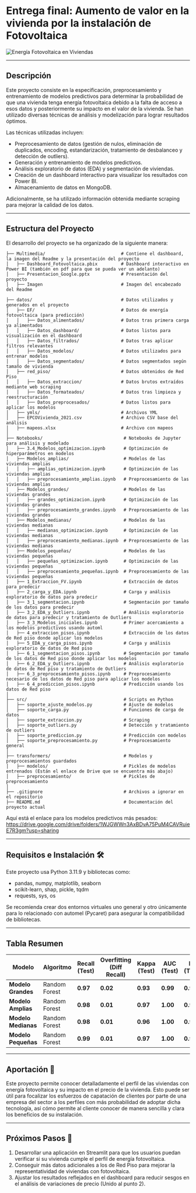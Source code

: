 # Entrega final: Aumento de valor en la vivienda por la instalación de Fotovoltaica

   
![Energía Fotovoltaica en Viviendas](https://github.com/jgilsu11/Proyecto_Final_Fotovoltaica/blob/main/Multimedia/Imagen_proyecto_final_readme.webp)

---

## Descripción

Este proyecto consiste en la especificación, preprocesamiento y entrenamiento de modelos predictivos para determinar la probabilidad de que una vivienda tenga energía fotovoltaica debido a la falta de acceso a esos datos y posteriormente su impacto en el valor de la vivienda. Se han utilizado diversas técnicas de análisis y modelización para lograr resultados óptimos.

Las técnicas utilizadas incluyen:
- Preprocesamiento de datos (gestión de nulos, eliminación de duplicados, encoding, estandarización, tratamiento de desbalanceo y detección de outliers).
- Generación y entrenamiento de modelos predictivos.
- Análisis exploratorio de datos (EDA) y segmentación de viviendas.
- Creación de un dashboard interactivo para visualizar los resultados con Power BI.
- Almacenamiento de datos en MongoDB.

Adicionalmente, se ha utilizado información obtenida mediante scraping para mejorar la calidad de los datos.

---

## Estructura del Proyecto

El desarrollo del proyecto se ha organizado de la siguiente manera:

```
├── Multimedia/                             # Contiene el dashboard, la imagen del Readme y la presentación del proyecto
│   ├── Dashboard_Fotovoltaica.pbix         # Dashboard interactivo en Power BI (también en pdf para que se pueda ver un adelanto)
│   ├── Presentacion_Google.pptx            # Presentación del proyecto
│   ├── Imagen                              # Imagen del encabezado del Readme

├── datos/                                  # Datos utilizados y generados en el proyecto
│   ├── EF/                                 # Datos de energía fotovoltaica (para predicción)
│   │   ├── Datos_alimentados/              # Datos tras primera carga ya alimentados
│   │   ├── Datos_dashboard/                # Datos listos para visualización en el dashboard
│   │   ├── Datos_filtrados/                # Datos tras aplicar filtros relevantes
│   │   ├── Datos_modelos/                  # Datos utilizados para entrenar modelos
│   │   ├── Datos_segmentados/              # Datos segmentados según tamaño de vivienda
│   ├── red_piso/                           # Datos obtenidos de Red Piso
│   │   ├── Datos_extraccion/               # Datos brutos extraídos mediante web scraping
│   │   ├── Datos_formateados/              # Datos tras limpieza y reestructuración
│   │   ├── Datos_preprocesados/            # Datos listos para aplicar los modelos
│   ├── ymls/                               # Archivos YML
│   ├── EPCOVivienda_2021.csv               # Archivo CSV base del análisis
│   ├── mapeos.xlsx                         # Archivo con mapeos
│
├── Notebooks/                               # Notebooks de Jupyter para análisis y modelado
│   ├── 3.4_Modelos_optimizacion.ipynb       # Optimización de hiperparámetros en modelos
│   ├── Modelos_amplias/                     # Modelos de las viviendas amplias
│   │   ├── amplias_optimizacion.ipynb       # Optimización de las viviendas amplias
│   │   ├── preprocesamiento_amplias.ipynb   # Preprocesamiento de las viviendas amplias
│   ├── Modelos_grandes/                     # Modelos de las viviendas grandes
│   │   ├── grandes_optimizacion.ipynb       # Optimización de las viviendas grandes
│   │   ├── preprocesamiento_grandes.ipynb   # Preprocesamiento de las viviendas grandes
│   ├── Modelos_medianas/                    # Modelos de las viviendas medianas
│   │   ├── medianas_optimizacion.ipynb      # Optimización de las viviendas medianas
│   │   ├── preprocesamiento_medianas.ipynb  # Preprocesamiento de las viviendas medianas
│   ├── Modelos_pequeñas/                    # Modelos de las viviendas pequeñas
│   │   ├── pequeñas_optimizacion.ipynb      # Optimización de las viviendas pequeñas
│   │   ├── preprocesamiento_pequeñas.ipynb  # Preprocesamiento de las viviendas pequeñas
│   ├── 1_Extraccion_FV.ipynb                # Extracción de datos para predecir
│   ├── 2_carga_y_EDA.ipynb                  # Carga y análisis exploratorio de datos para predecir
│   ├── 3_1_segmentacion.ipynb               # Segmentación por tamaño de los datos para predecir
│   ├── 3_2_EDA_y_Outliers.ipynb             # Análisis exploratorio de datos para predecir y tratamiento de Outliers
│   ├── 3_3_Modelos_iniciales.ipynb          # Primer acercamiento a los modelos predictivos usando automl
│   ├── 4_extraccion_pisos.ipynb             # Extracción de los datos de Red piso donde aplicar los modelos
│   ├── 5_EDA_y_carga_pisos.ipynb            # Carga y análisis exploratorio de datos de Red piso
│   ├── 6_1_segmentacion_pisos.ipynb         # Segmentación por tamaño de los datos de Red piso donde aplicar los modelos
│   ├── 6_2_EDA_y_Outliers.ipynb             # Análisis exploratorio de datos de Red piso y tratamiento de Outliers
│   ├── 6_3_preprocesamiento_pisos.ipynb     # Preprocesamiento necesario de los datos de Red piso para aplicar los modelos
│   ├── 6_4_prediccion_pisos.ipynb           # Predicción usando los datos de Red piso
│
├── src/                                     # Scripts en Python
│   ├── soporte_ajuste_modelos.py            # Ajuste de modelos
│   ├── soporte_carga.py                     # Funciones de carga de datos
│   ├── soporte_extraccion.py                # Scraping 
│   ├── soporte_outliers.py                  # Detección y tratamiento de outliers
│   ├── soporte_prediccion.py                # Predicción con modelos
│   ├── soporte_preprocesamiento.py          # Preprocesamiento general
│
├── transformers/                            # Modelos y preprocesamientos guardados
│   ├── modelos/                             # Pickles de modelos entrenados (Están el enlace de Drive que se encuentra más abajo)
│   ├── preprocesamiento/                    # Pickles de preprocesamiento
│
├── .gitignore                               # Archivos a ignorar en el repositorio
├── README.md                                # Documentación del proyecto actual
```

Aquí está el enlace para los modelos predictivos más pesados: https://drive.google.com/drive/folders/1WJGWWn3AxBDvA75PuM4CAVRuieE7R3gm?usp=sharing  

---

## Requisitos e Instalación 🛠️

Este proyecto usa Python 3.11.9 y bibliotecas como:

- pandas, numpy, matplotlib, seaborn
- scikit-learn, shap, pickle, tqdm
- requests, sys, os

Se recomienda crear dos entornos virtuales uno general y otro únicamente para lo relacionado con automel (Pycaret) para asegurar la compatibilidad de bibliotecas.

---

## Tabla Resumen

| **Modelo**    | **Algoritmo**       | **Recall (Test)**   | **Overfitting (Diff Recall)**    | **Kappa (Test)** | **AUC (Test)** | **F1 (Test)** |
|---------------|---------------------|---------------------|----------------------------------|--------------------|----------------|---------------|
| **Modelo Grandes** | Random Forest     | **0.97**          | **0.02**                  | **0.93**     | **0.99**   |**0.97**     |
| **Modelo Amplias** | Random Forest     | **0.98**          | **0.01**                  | **0.97**     | **1.00**   |**0.98**     |
| **Modelo Medianas** | Random Forest    | **0.98**          | **0.01**                  | **0.96**     | **1.00**   |**0.98**     |
| **Modelo Pequeñas** | Random Forest    | **0.99**          | **0.01**                  | **0.97**     | **1.00**   |**0.99**     |


---

## Aportación 🤝

Este proyecto permite conocer detalladamente el perfil de las viviendas con energía fotovoltaica y su impacto en el precio de la vivienda. Esto puede ser útil para focalizar los esfuerzos de capatación de clientes por parte de una empresa del sector a los perfiles con más probabilidad de adoptar dicha tecnología, así cómo permite al cliente conocer de manera sencilla y clara los beneficios de su instalación.

---

## Próximos Pasos 🚀

1. Desarrollar una aplicación en Streamlit para que los usuarios puedan verificar si su vivienda cumple el perfil de energía fotovoltaica.
2. Conseguir más datos adicionales a los de Red Piso para mejorar la representatividad de viviendas con fotovoltaica.
3. Ajustar los resultados reflejados en el dashboard para reducir sesgos en el análisis de variaciones de precio (Unido al punto 2).
